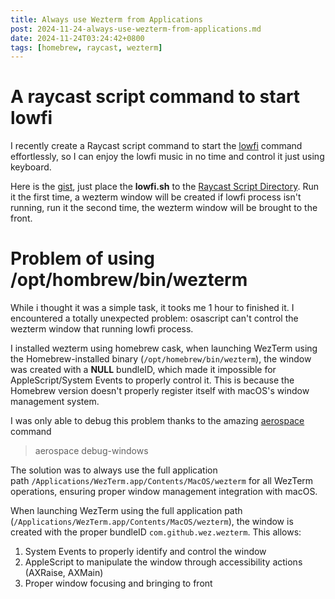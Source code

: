 ```yaml
---
title: Always use Wezterm from Applications
post: 2024-11-24-always-use-wezterm-from-applications.md
date: 2024-11-24T03:24:42+0800
tags: [homebrew, raycast, wezterm]
---
```

# A raycast script command to start lowfi
I recently create a Raycast script command to start the [lowfi](https://github.com/talwat/lowfi) command effortlessly, so I can enjoy the lowfi music in no time and control it just using keyboard.

Here is the [gist](https://gist.github.com/nohzafk/8b89d55ef372b57d7ef9b6a462c7c1cf), just place the **lowfi.sh** to the [Raycast Script Directory](https://github.com/raycast/script-commands). Run it the first time, a wezterm window will be created if lowfi process isn't running, run it the second time, the wezterm window will be brought to the front.

# Problem of using /opt/hombrew/bin/wezterm
While i thought it was a simple task, it tooks me 1 hour to finished it. I encountered a totally unexpected problem: osascript can't control the wezterm window that running lowfi process.

I installed wezterm using homebrew cask, when launching WezTerm using the Homebrew-installed binary (`/opt/homebrew/bin/wezterm`), the window was created with a **NULL** bundleID, which made it impossible for AppleScript/System Events to properly control it. This is because the Homebrew version doesn't properly register itself with macOS's window management system.

I was only able to debug this problem thanks to the amazing [aerospace](https://github.com/nikitabobko/AeroSpace) command

> aerospace debug-windows

The solution was to always use the full application path `/Applications/WezTerm.app/Contents/MacOS/wezterm` for all WezTerm operations, ensuring proper window management integration with macOS.

When launching WezTerm using the full application path (`/Applications/WezTerm.app/Contents/MacOS/wezterm`), the window is created with the proper bundleID `com.github.wez.wezterm`. This allows:

1. System Events to properly identify and control the window
2. AppleScript to manipulate the window through accessibility actions (AXRaise, AXMain)
3. Proper window focusing and bringing to front